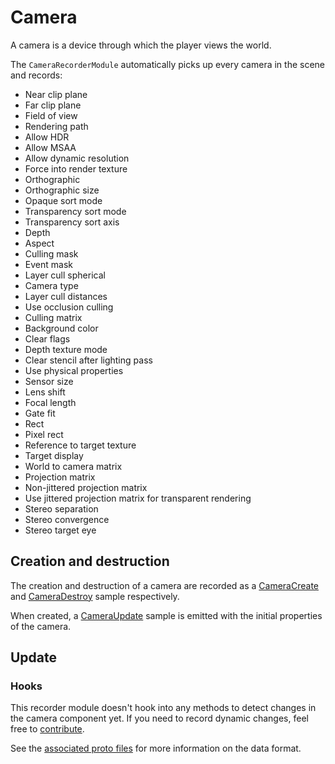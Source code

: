 # Camera

A camera is a device through which the player views the world.

The `CameraRecorderModule` automatically picks up every camera in the scene and records:

- Near clip plane
- Far clip plane
- Field of view
- Rendering path
- Allow HDR
- Allow MSAA
- Allow dynamic resolution
- Force into render texture
- Orthographic
- Orthographic size
- Opaque sort mode
- Transparency sort mode
- Transparency sort axis
- Depth
- Aspect
- Culling mask
- Event mask
- Layer cull spherical
- Camera type
- Layer cull distances
- Use occlusion culling
- Culling matrix
- Background color
- Clear flags
- Depth texture mode
- Clear stencil after lighting pass
- Use physical properties
- Sensor size
- Lens shift
- Focal length
- Gate fit
- Rect
- Pixel rect
- Reference to target texture
- Target display
- World to camera matrix
- Projection matrix
- Non-jittered projection matrix
- Use jittered projection matrix for transparent rendering
- Stereo separation
- Stereo convergence
- Stereo target eye

## Creation and destruction

The creation and destruction of a camera are recorded as a [CameraCreate](../../file-format/proto-files/unity/camera.md#cameracreate) and [CameraDestroy](../../file-format/proto-files/unity/camera.md#cameradestroy) sample respectively.

When created, a [CameraUpdate](../../file-format/proto-files/unity/camera.md#cameraupdate) sample is emitted with the initial properties of the camera.

## Update

### Hooks

This recorder module doesn't hook into any methods to detect changes in the camera component yet. If you need to record dynamic changes, feel free to [contribute](../../../contributing.md).

See the [associated proto files](../../file-format/proto-files/unity/camera.md) for more information on the data format.